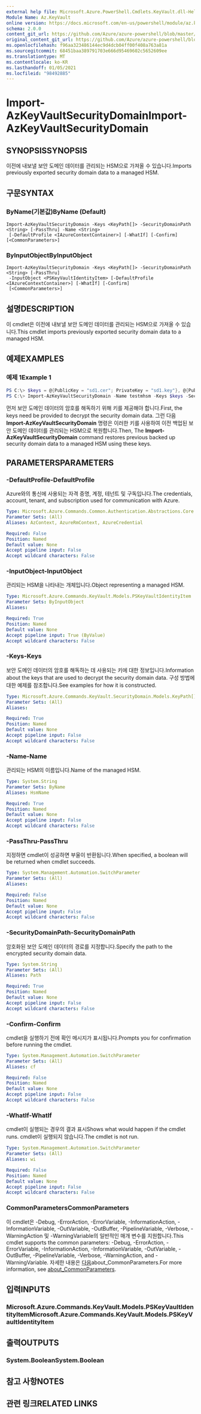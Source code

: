 ```yaml
---
external help file: Microsoft.Azure.PowerShell.Cmdlets.KeyVault.dll-Help.xml
Module Name: Az.KeyVault
online version: https://docs.microsoft.com/en-us/powershell/module/az.keyvault/import-azkeyvaultsecuritydomain
schema: 2.0.0
content_git_url: https://github.com/Azure/azure-powershell/blob/master/src/KeyVault/KeyVault/help/Import-AzKeyVaultSecurityDomain.md
original_content_git_url: https://github.com/Azure/azure-powershell/blob/master/src/KeyVault/KeyVault/help/Import-AzKeyVaultSecurityDomain.md
ms.openlocfilehash: f96aa323486144ec9d4dcb04ff00f408a763a81a
ms.sourcegitcommit: 68451baa389791703e666d95469602c5652609ee
ms.translationtype: MT
ms.contentlocale: ko-KR
ms.lasthandoff: 01/05/2021
ms.locfileid: "98492885"
---
```

# <span data-ttu-id="ce4ae-101">Import-AzKeyVaultSecurityDomain</span><span class="sxs-lookup"><span data-stu-id="ce4ae-101">Import-AzKeyVaultSecurityDomain</span></span>

## <span data-ttu-id="ce4ae-102">SYNOPSIS</span><span class="sxs-lookup"><span data-stu-id="ce4ae-102">SYNOPSIS</span></span>
<span data-ttu-id="ce4ae-103">이전에 내보낼 보안 도메인 데이터를 관리되는 HSM으로 가져올 수 있습니다.</span><span class="sxs-lookup"><span data-stu-id="ce4ae-103">Imports previously exported security domain data to a managed HSM.</span></span>

## <span data-ttu-id="ce4ae-104">구문</span><span class="sxs-lookup"><span data-stu-id="ce4ae-104">SYNTAX</span></span>

### <span data-ttu-id="ce4ae-105">ByName(기본값)</span><span class="sxs-lookup"><span data-stu-id="ce4ae-105">ByName (Default)</span></span>
```
Import-AzKeyVaultSecurityDomain -Keys <KeyPath[]> -SecurityDomainPath <String> [-PassThru] -Name <String>
 [-DefaultProfile <IAzureContextContainer>] [-WhatIf] [-Confirm] [<CommonParameters>]
```

### <span data-ttu-id="ce4ae-106">ByInputObject</span><span class="sxs-lookup"><span data-stu-id="ce4ae-106">ByInputObject</span></span>
```
Import-AzKeyVaultSecurityDomain -Keys <KeyPath[]> -SecurityDomainPath <String> [-PassThru]
 -InputObject <PSKeyVaultIdentityItem> [-DefaultProfile <IAzureContextContainer>] [-WhatIf] [-Confirm]
 [<CommonParameters>]
```

## <span data-ttu-id="ce4ae-107">설명</span><span class="sxs-lookup"><span data-stu-id="ce4ae-107">DESCRIPTION</span></span>
<span data-ttu-id="ce4ae-108">이 cmdlet은 이전에 내보낼 보안 도메인 데이터를 관리되는 HSM으로 가져올 수 있습니다.</span><span class="sxs-lookup"><span data-stu-id="ce4ae-108">This cmdlet imports previously exported security domain data to a managed HSM.</span></span>

## <span data-ttu-id="ce4ae-109">예제</span><span class="sxs-lookup"><span data-stu-id="ce4ae-109">EXAMPLES</span></span>

### <span data-ttu-id="ce4ae-110">예제 1</span><span class="sxs-lookup"><span data-stu-id="ce4ae-110">Example 1</span></span>
```powershell
PS C:\> $keys = @{PublicKey = "sd1.cer"; PrivateKey = "sd1.key"}, @{PublicKey = "sd2.cer"; PrivateKey = "sd2.key"}, @{PublicKey = "sd3.cer"; PrivateKey = "sd3.key"}
PS C:\> Import-AzKeyVaultSecurityDomain -Name testmhsm -Keys $keys -SecurityDomainPath {pathOfBackup}\sd.ps.json
```

<span data-ttu-id="ce4ae-111">먼저 보안 도메인 데이터의 암호를 해독하기 위해 키를 제공해야 합니다.</span><span class="sxs-lookup"><span data-stu-id="ce4ae-111">First, the keys need be provided to decrypt the security domain data.</span></span>
<span data-ttu-id="ce4ae-112">그런 다음 **Import-AzKeyVaultSecurityDomain** 명령은 이러한 키를 사용하여 이전 백업된 보안 도메인 데이터를 관리되는 HSM으로 복원합니다.</span><span class="sxs-lookup"><span data-stu-id="ce4ae-112">Then, The **Import-AzKeyVaultSecurityDomain** command restores previous backed up security domain data to a managed HSM using these keys.</span></span>

## <span data-ttu-id="ce4ae-113">PARAMETERS</span><span class="sxs-lookup"><span data-stu-id="ce4ae-113">PARAMETERS</span></span>

### <span data-ttu-id="ce4ae-114">-DefaultProfile</span><span class="sxs-lookup"><span data-stu-id="ce4ae-114">-DefaultProfile</span></span>
<span data-ttu-id="ce4ae-115">Azure와의 통신에 사용되는 자격 증명, 계정, 테넌트 및 구독입니다.</span><span class="sxs-lookup"><span data-stu-id="ce4ae-115">The credentials, account, tenant, and subscription used for communication with Azure.</span></span>

```yaml
Type: Microsoft.Azure.Commands.Common.Authentication.Abstractions.Core.IAzureContextContainer
Parameter Sets: (All)
Aliases: AzContext, AzureRmContext, AzureCredential

Required: False
Position: Named
Default value: None
Accept pipeline input: False
Accept wildcard characters: False
```

### <span data-ttu-id="ce4ae-116">-InputObject</span><span class="sxs-lookup"><span data-stu-id="ce4ae-116">-InputObject</span></span>
<span data-ttu-id="ce4ae-117">관리되는 HSM을 나타내는 개체입니다.</span><span class="sxs-lookup"><span data-stu-id="ce4ae-117">Object representing a managed HSM.</span></span>

```yaml
Type: Microsoft.Azure.Commands.KeyVault.Models.PSKeyVaultIdentityItem
Parameter Sets: ByInputObject
Aliases:

Required: True
Position: Named
Default value: None
Accept pipeline input: True (ByValue)
Accept wildcard characters: False
```

### <span data-ttu-id="ce4ae-118">-Keys</span><span class="sxs-lookup"><span data-stu-id="ce4ae-118">-Keys</span></span>
<span data-ttu-id="ce4ae-119">보안 도메인 데이터의 암호를 해독하는 데 사용되는 키에 대한 정보입니다.</span><span class="sxs-lookup"><span data-stu-id="ce4ae-119">Information about the keys that are used to decrypt the security domain data.</span></span>
<span data-ttu-id="ce4ae-120">구성 방법에 대한 예제를 참조합니다.</span><span class="sxs-lookup"><span data-stu-id="ce4ae-120">See examples for how it is constructed.</span></span>

```yaml
Type: Microsoft.Azure.Commands.KeyVault.SecurityDomain.Models.KeyPath[]
Parameter Sets: (All)
Aliases:

Required: True
Position: Named
Default value: None
Accept pipeline input: False
Accept wildcard characters: False
```

### <span data-ttu-id="ce4ae-121">-Name</span><span class="sxs-lookup"><span data-stu-id="ce4ae-121">-Name</span></span>
<span data-ttu-id="ce4ae-122">관리되는 HSM의 이름입니다.</span><span class="sxs-lookup"><span data-stu-id="ce4ae-122">Name of the managed HSM.</span></span>

```yaml
Type: System.String
Parameter Sets: ByName
Aliases: HsmName

Required: True
Position: Named
Default value: None
Accept pipeline input: False
Accept wildcard characters: False
```

### <span data-ttu-id="ce4ae-123">-PassThru</span><span class="sxs-lookup"><span data-stu-id="ce4ae-123">-PassThru</span></span>
<span data-ttu-id="ce4ae-124">지정하면 cmdlet이 성공하면 부울이 반환됩니다.</span><span class="sxs-lookup"><span data-stu-id="ce4ae-124">When specified, a boolean will be returned when cmdlet succeeds.</span></span>

```yaml
Type: System.Management.Automation.SwitchParameter
Parameter Sets: (All)
Aliases:

Required: False
Position: Named
Default value: None
Accept pipeline input: False
Accept wildcard characters: False
```

### <span data-ttu-id="ce4ae-125">-SecurityDomainPath</span><span class="sxs-lookup"><span data-stu-id="ce4ae-125">-SecurityDomainPath</span></span>
<span data-ttu-id="ce4ae-126">암호화된 보안 도메인 데이터의 경로를 지정합니다.</span><span class="sxs-lookup"><span data-stu-id="ce4ae-126">Specify the path to the encrypted security domain data.</span></span>

```yaml
Type: System.String
Parameter Sets: (All)
Aliases: Path

Required: True
Position: Named
Default value: None
Accept pipeline input: False
Accept wildcard characters: False
```

### <span data-ttu-id="ce4ae-127">-Confirm</span><span class="sxs-lookup"><span data-stu-id="ce4ae-127">-Confirm</span></span>
<span data-ttu-id="ce4ae-128">cmdlet을 실행하기 전에 확인 메시지가 표시됩니다.</span><span class="sxs-lookup"><span data-stu-id="ce4ae-128">Prompts you for confirmation before running the cmdlet.</span></span>

```yaml
Type: System.Management.Automation.SwitchParameter
Parameter Sets: (All)
Aliases: cf

Required: False
Position: Named
Default value: None
Accept pipeline input: False
Accept wildcard characters: False
```

### <span data-ttu-id="ce4ae-129">-WhatIf</span><span class="sxs-lookup"><span data-stu-id="ce4ae-129">-WhatIf</span></span>
<span data-ttu-id="ce4ae-130">cmdlet이 실행되는 경우의 결과 표시</span><span class="sxs-lookup"><span data-stu-id="ce4ae-130">Shows what would happen if the cmdlet runs.</span></span>
<span data-ttu-id="ce4ae-131">cmdlet이 실행되지 않습니다.</span><span class="sxs-lookup"><span data-stu-id="ce4ae-131">The cmdlet is not run.</span></span>

```yaml
Type: System.Management.Automation.SwitchParameter
Parameter Sets: (All)
Aliases: wi

Required: False
Position: Named
Default value: None
Accept pipeline input: False
Accept wildcard characters: False
```

### <span data-ttu-id="ce4ae-132">CommonParameters</span><span class="sxs-lookup"><span data-stu-id="ce4ae-132">CommonParameters</span></span>
<span data-ttu-id="ce4ae-133">이 cmdlet은 -Debug, -ErrorAction, -ErrorVariable, -InformationAction, -InformationVariable, -OutVariable, -OutBuffer, -PipelineVariable, -Verbose, -WarningAction 및 -WarningVariable의 일반적인 매개 변수를 지원합니다.</span><span class="sxs-lookup"><span data-stu-id="ce4ae-133">This cmdlet supports the common parameters: -Debug, -ErrorAction, -ErrorVariable, -InformationAction, -InformationVariable, -OutVariable, -OutBuffer, -PipelineVariable, -Verbose, -WarningAction, and -WarningVariable.</span></span> <span data-ttu-id="ce4ae-134">자세한 내용은 [다음](http://go.microsoft.com/fwlink/?LinkID=113216)about_CommonParameters.</span><span class="sxs-lookup"><span data-stu-id="ce4ae-134">For more information, see [about_CommonParameters](http://go.microsoft.com/fwlink/?LinkID=113216).</span></span>

## <span data-ttu-id="ce4ae-135">입력</span><span class="sxs-lookup"><span data-stu-id="ce4ae-135">INPUTS</span></span>

### <span data-ttu-id="ce4ae-136">Microsoft.Azure.Commands.KeyVault.Models.PSKeyVaultIdentityItem</span><span class="sxs-lookup"><span data-stu-id="ce4ae-136">Microsoft.Azure.Commands.KeyVault.Models.PSKeyVaultIdentityItem</span></span>

## <span data-ttu-id="ce4ae-137">출력</span><span class="sxs-lookup"><span data-stu-id="ce4ae-137">OUTPUTS</span></span>

### <span data-ttu-id="ce4ae-138">System.Boolean</span><span class="sxs-lookup"><span data-stu-id="ce4ae-138">System.Boolean</span></span>

## <span data-ttu-id="ce4ae-139">참고 사항</span><span class="sxs-lookup"><span data-stu-id="ce4ae-139">NOTES</span></span>

## <span data-ttu-id="ce4ae-140">관련 링크</span><span class="sxs-lookup"><span data-stu-id="ce4ae-140">RELATED LINKS</span></span>

